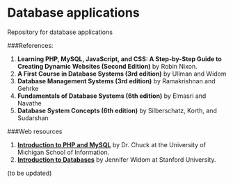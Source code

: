 Database applications
============

Repository for database applications

###References:
1. **Learning PHP, MySQL, JavaScript, and CSS: A Step-by-Step Guide to Creating Dynamic Websites (Second Edition)** by Robin Nixon. 
2. **A First Course in Database Systems (3rd edition)** by Ullman and Widom
3. **Database Management Systems (3rd edition)** by Ramakrishnan and Gehrke
4. **Fundamentals of Database Systems (6th edition)** by Elmasri and Navathe
5. **Database System Concepts (6th edition)** by Silberschatz, Korth, and Sudarshan


###Web resources

1. **[Introduction to PHP and MySQL](http://www.php-intro.com/)** by Dr. Chuck at the University of Michigan School of Information.
2. **[Introduction to Databases](https://class.stanford.edu/courses/Home/Databases/Engineering/about)** by Jennifer Widom at Stanford University.

(to be updated)
